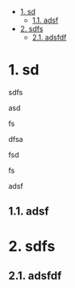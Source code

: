 
<!-- TOC -->

- [1. sd](#1-sd)
    - [1.1. adsf](#11-adsf)
- [2. sdfs](#2-sdfs)
    - [2.1. adsfdf](#21-adsfdf)

<!-- /TOC -->

# 1. sd
sdfs

asd

fs

dfsa

fsd

fs

adsf
## 1.1. adsf
# 2. sdfs
## 2.1. adsfdf
